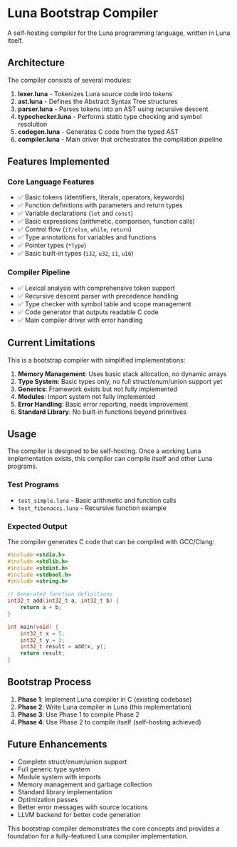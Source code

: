 # Luna Bootstrap Compiler

A self-hosting compiler for the Luna programming language, written in Luna itself.

## Architecture

The compiler consists of several modules:

1. **lexer.luna** - Tokenizes Luna source code into tokens
2. **ast.luna** - Defines the Abstract Syntax Tree structures
3. **parser.luna** - Parses tokens into an AST using recursive descent
4. **typechecker.luna** - Performs static type checking and symbol resolution
5. **codegen.luna** - Generates C code from the typed AST
6. **compiler.luna** - Main driver that orchestrates the compilation pipeline

## Features Implemented

### Core Language Features
- ✅ Basic tokens (identifiers, literals, operators, keywords)
- ✅ Function definitions with parameters and return types
- ✅ Variable declarations (`let` and `const`)
- ✅ Basic expressions (arithmetic, comparison, function calls)
- ✅ Control flow (`if/else`, `while`, `return`)
- ✅ Type annotations for variables and functions
- ✅ Pointer types (`*Type`)
- ✅ Basic built-in types (`i32`, `u32`, `i1`, `u16`)

### Compiler Pipeline
- ✅ Lexical analysis with comprehensive token support
- ✅ Recursive descent parser with precedence handling
- ✅ Type checker with symbol table and scope management
- ✅ Code generator that outputs readable C code
- ✅ Main compiler driver with error handling

## Current Limitations

This is a bootstrap compiler with simplified implementations:

1. **Memory Management**: Uses basic stack allocation, no dynamic arrays
2. **Type System**: Basic types only, no full struct/enum/union support yet
3. **Generics**: Framework exists but not fully implemented
4. **Modules**: Import system not fully implemented
5. **Error Handling**: Basic error reporting, needs improvement
6. **Standard Library**: No built-in functions beyond primitives

## Usage

The compiler is designed to be self-hosting. Once a working Luna implementation exists, this compiler can compile itself and other Luna programs.

### Test Programs

- `test_simple.luna` - Basic arithmetic and function calls
- `test_fibonacci.luna` - Recursive function example

### Expected Output

The compiler generates C code that can be compiled with GCC/Clang:

```c
#include <stdio.h>
#include <stdlib.h>
#include <stdint.h>
#include <stdbool.h>
#include <string.h>

// Generated function definitions
int32_t add(int32_t a, int32_t b) {
    return a + b;
}

int main(void) {
    int32_t x = 5;
    int32_t y = 3;
    int32_t result = add(x, y);
    return result;
}
```

## Bootstrap Process

1. **Phase 1**: Implement Luna compiler in C (existing codebase)
2. **Phase 2**: Write Luna compiler in Luna (this implementation)
3. **Phase 3**: Use Phase 1 to compile Phase 2
4. **Phase 4**: Use Phase 2 to compile itself (self-hosting achieved)

## Future Enhancements

- Complete struct/enum/union support
- Full generic type system
- Module system with imports
- Memory management and garbage collection
- Standard library implementation
- Optimization passes
- Better error messages with source locations
- LLVM backend for better code generation

This bootstrap compiler demonstrates the core concepts and provides a foundation for a fully-featured Luna compiler implementation.